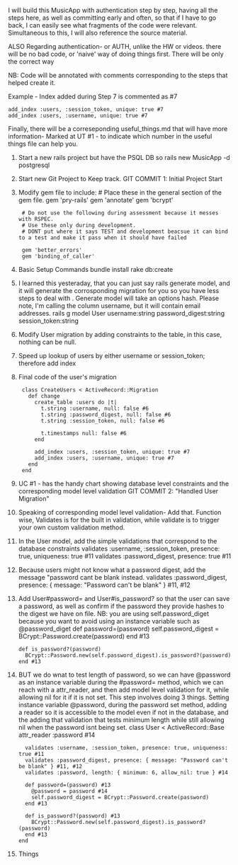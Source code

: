 I will build this MusicApp with authentication step by step, having all the steps here, as well as committing early and often, so that if I have to go back, I can easily see what fragments of the code were relevant. Simultaneous to this, I will also reference the source material.

ALSO Regarding authentication- or AUTH,
unlike the HW or videos. there will be no bad code, or 'naive' way of doing things first. There will be only the correct way

NB: Code will be annotated with comments corresponding to the steps that helped create it.

Example - Index added during Step 7 is commented as #7

    add_index :users, :session_token, unique: true #7
    add_index :users, :username, unique: true #7

Finally, there will be a correseponding useful_things.md that will have more information-
Marked at UT #1 - to indicate which number in the useful things file can help you.

1. Start a new rails project but have the PSQL DB so
        rails new MusicApp -d postgresql

2. Start new Git Project to Keep track.
          GIT COMMIT 1: Initial Project Start

3. Modify gem file to include:
        # Place these in the general section of the gem file.
        gem 'pry-rails'
        gem 'annotate'
        gem 'bcrypt'

        # Do not use the following during assessment because it messes with RSPEC.
        # Use these only during development.
        # DONT put where it says TEST and development beacsue it can bind to a test and make it pass when it should have failed

        gem 'better_errors'
        gem 'binding_of_caller'

4. Basic Setup Commands
        bundle install
        rake db:create

5. I learned this yesteraday, that you can just say rails generate model, and it will generate the corrosponding migration for you so you have less steps to deal with . Generate model will take an options hash. Please note, I'm calling the column username, but it will contain email addresses.
        rails g model User username:string password_digest:string session_token:string

6. Modify User migration by adding constraints to the table, in this case, nothing can be null.

7. Speed up lookup of users by either username or session_token; therefore add index

8. Final code of the user's migration

        class CreateUsers < ActiveRecord::Migration
          def change
            create_table :users do |t|
              t.string :username, null: false #6
              t.string :password_digest, null: false #6
              t.string :session_token, null: false #6

              t.timestamps null: false #6
            end

            add_index :users, :session_token, unique: true #7
            add_index :users, :username, unique: true #7
          end
        end

9. UC #1 - has the handy chart showing database level constraints and the corresponding model level validation
          GIT COMMIT 2: "Handled User Migration"   

10. Speaking of corresponding model level validation- Add that. Function wise, Validates is for the built in validation, while validate is to trigger your own custom validation method.

11. In the User model, add the simple validations that correspond to the database constraints
        validates :username, :session_token, presence: true, uniqueness: true #11
        validates :password_digest, presence: true #11

12. Because users might not know what a password digest, add the message "password cant be blank instead.
        validates :password_digest, presence: { message: "Password can't be blank" } #11, #12

13. Add User#password= and User#is_password? so that the user can save a password, as well as confirm if the password they provide hashes to the digest we have on file.
NB: you are using self.password_diget because you want to avoid using an instance variable such as @password_diget
        def password=(password)
          self.password_digest = BCrypt::Password.create(password)
        end #13

        def is_password?(password)
          BCrypt::Password.new(self.password_digest).is_password?(password)
        end #13

14. BUT we do wnat to test length of password, so we can have @password as an instance variable during the #password= method, which we can reach with a attr_reader, and then add model level validation for it, while allowing nil for it if it is not set. This step involves doing 3 things. Setting instance variable @password, during the password set method, adding a reader so it is accessible to the model even if not in the database, and the adding that validation that tests minimum length while still allowing nil when the password isnt being set.
        class User < ActiveRecord::Base
          attr_reader :password #14

          validates :username, :session_token, presence: true, uniqueness: true #11
          validates :password_digest, presence: { message: "Password can't be blank" } #11, #12
          validates :password, length: { minimum: 6, allow_nil: true } #14

          def password=(password) #13
            @password = password #14
            self.password_digest = BCrypt::Password.create(password)
          end #13

          def is_password?(password) #13
            BCrypt::Password.new(self.password_digest).is_password?(password)
          end #13
        end

15. Things
